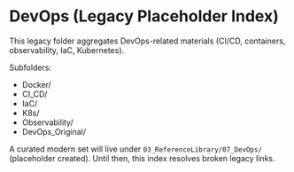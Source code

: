 # DevOps (Legacy Placeholder Index)

This legacy folder aggregates DevOps-related materials (CI/CD, containers, observability, IaC, Kubernetes).

Subfolders:
- Docker/
- CI_CD/
- IaC/
- K8s/
- Observability/
- DevOps_Original/

A curated modern set will live under `03_ReferenceLibrary/07_DevOps/` (placeholder created). Until then, this index resolves broken legacy links.
